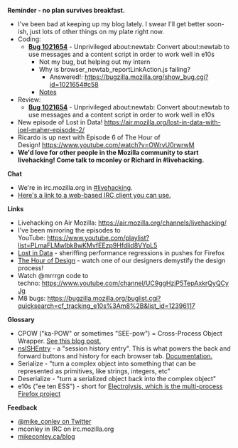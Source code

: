 **Reminder - no plan survives breakfast.**

- I've been bad at keeping up my blog lately. I swear I'll get better soon-ish, just lots of other things on my plate right now.
- Coding:
    - [**Bug 1021654**](https://bugzilla.mozilla.org/show_bug.cgi?id=1021654) - Unprivileged about:newtab: Convert about:newtab to use messages and a content script in order to work well in e10s
        - Not my bug, but helping out my intern
        - Why is browser_newtab_reportLinkAction.js failing?
            - Answered!: https://bugzilla.mozilla.org/show_bug.cgi?id=1021654#c58
        - [Notes](https://www.evernote.com/l/AbIpufSNI_hGTrZCP4fZXJyV1TmzSDAhx58)
- Review:
    - [**Bug 1021654**](https://bugzilla.mozilla.org/show_bug.cgi?id=1021654) - Unprivileged about:newtab: Convert about:newtab to use messages and a content script in order to work well in e10s
- New episode of Lost in Data! https://air.mozilla.org/lost-in-data-with-joel-maher-episode-2/
- Ricardo is up next with Episode 6 of The Hour of Design! https://www.youtube.com/watch?v=OWrvU0rwrwM
- **We'd love for other people in the Mozilla community to start livehacking! Come talk to mconley or Richard in #livehacking.**

**Chat**

- We're in irc.mozilla.org in [#livehacking](http://client00.chat.mibbit.com/?channel=%23livehacking&server=irc.mozilla.org).
- [Here's a link to a web-based IRC client you can use.](http://client00.chat.mibbit.com/?server=irc.mozilla.org&channel=#livehacking)

**Links**

- Livehacking on Air Mozilla: https://air.mozilla.org/channels/livehacking/
- I've been mirroring the episodes to YouTube: https://www.youtube.com/playlist?list=PLmaFLMwlbk8wKMvfEEzp9Hfdlid8VYpL5
- [Lost in Data](https://air.mozilla.org/lost-in-data-episode-1/) - sheriffing performance regressions in pushes for Firefox
- [The Hour of Design](https://www.youtube.com/watch?v=8_Ld4hOU1QU) - watch one of our designers demystify the design process!
- Watch @mrrrgn code to techno: https://www.youtube.com/channel/UC9ggHzjP5TepAxkrQyQCyJg
- M8 bugs: https://bugzilla.mozilla.org/buglist.cgi?quicksearch=cf_tracking_e10s%3Am8%2B&list_id=12396117

**Glossary**

- CPOW ("ka-POW" or sometimes "SEE-pow") = Cross-Process Object Wrapper. [See this blog post.](http://mikeconley.ca/blog/2015/02/17/on-unsafe-cpow-usage-in-firefox-desktop-and-why-is-my-nightly-so-sluggish-with-e10s-enabled/)
- [nsISHEntry](https://dxr.mozilla.org/mozilla-central/source/docshell/shistory/public/nsISHEntry.idl?from=nsISHEntry.idl#1) - a "session history entry". This is what powers the back and forward buttons and history for each browser tab. [Documentation.](https://developer.mozilla.org/en-US/docs/Mozilla/Tech/XPCOM/Reference/Interface/nsISHEntry)
- Serialize - "turn a complex object into something that can be represented as primitives, like strings, integers, etc"
- Deserialize - "turn a serialized object back into the complex object"
- e10s ("ee ten ESS") - short for [Electrolysis, which is the multi-process Firefox project](https://wiki.mozilla.org/Electrolysis)

**Feedback**

- [@mike_conley on Twitter](https://twitter.com/mike_conley)
- mconley in IRC on irc.mozilla.org
- [mikeconley.ca/blog](http://mikeconley.ca/blog/)